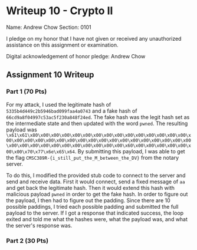 Writeup 10 - Crypto II
=====

Name: Andrew Chow
Section: 0101

I pledge on my honor that I have not given or received any unauthorized assistance on this assignment or examination.

Digital acknowledgement of honor pledge: Andrew Chow

## Assignment 10 Writeup

### Part 1 (70 Pts)

For my attack, I used the legitimate hash of `5335b4d449c2b5946bad099faa4a0743` and a fake hash of `66cd9a8f04997c53ac5f230a848f24ed`.
The fake hash was the legit hash set as the intermediate state and then updated with the word `pwned`.
The resulting payload was `\x61\x61\x80\x00\x00\x00\x00\x00\x00\x00\x00\x00\x00\x00\x00\x00\x00\x00\x00\x00\x00\x00\x00\x00\x00\x00\x00\x00\x00\x00\x00\x00\x00\x00\x00\x00\x00\x00\x00\x00\x00\x00\x00\x00\x00\x00\x60\x00\x00\x00\x00\x00\x00\x00\x70\x77\x6e\x65\x64`.
By submitting this payload, I was able to get the flag `CMSC389R-{i_still_put_the_M_between_the_DV}` from the notary server.

To do this, I modified the provided stub code to connect to the server and send and receive data.
First it would connect, send a fixed message of `aa` and get back the legitimate hash.
Then it would extend this hash with malicious payload `pwned` in order to get the fake hash.
In order to figure out the payload, I then had to figure out the padding.
Since there are 10 possible paddings, I tried each possible padding and submitted the full payload to the server.
If I got a response that indicated success, the loop exited and told me what the hashes were, what the payload was, and what the server's response was.

### Part 2 (30 Pts)


